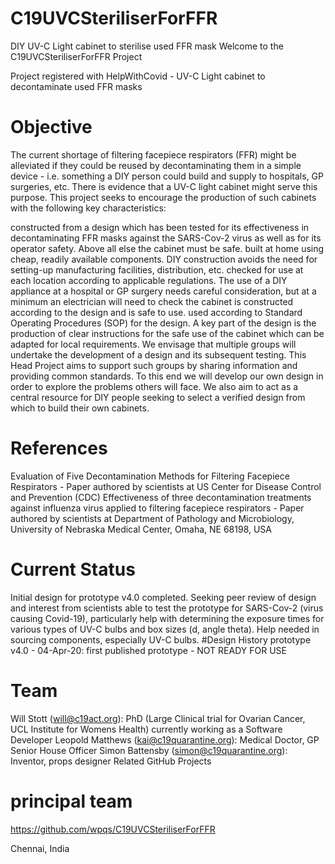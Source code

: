 # C19UVCSteriliserForFFR
DIY UV-C Light cabinet to sterilise used FFR mask
Welcome to the C19UVCSteriliserForFFR Project


Project registered with HelpWithCovid - UV-C Light cabinet to decontaminate used FFR masks

# Objective
The current shortage of filtering facepiece respirators (FFR) might be alleviated if they could be reused by decontaminating them in a simple device - i.e. something a DIY person could build and supply to hospitals, GP surgeries, etc. There is evidence that a UV-C light cabinet might serve this purpose. This project seeks to encourage the production of such cabinets with the following key characteristics:

constructed from a design which has been tested for its effectiveness in decontaminating FFR masks against the SARS-Cov-2 virus as well as for its operator safety. Above all else the cabinet must be safe.
built at home using cheap, readily available components. DIY construction avoids the need for setting-up manufacturing facilities, distribution, etc.
checked for use at each location according to applicable regulations. The use of a DIY appliance at a hospital or GP surgery needs careful consideration, but at a minimum an electrician will need to check the cabinet is constructed according to the design and is safe to use.
used according to Standard Operating Procedures (SOP) for the design. A key part of the design is the production of clear instructions for the safe use of the cabinet which can be adapted for local requirements.
We envisage that multiple groups will undertake the development of a design and its subsequent testing. This Head Project aims to support such groups by sharing information and providing common standards. To this end we will develop our own design in order to explore the problems others will face. We also aim to act as a central resource for DIY people seeking to select a verified design from which to build their own cabinets.


# References
Evaluation of Five Decontamination Methods for Filtering Facepiece Respirators - Paper authored by scientists at US Center for Disease Control and Prevention (CDC)
Effectiveness of three decontamination treatments against influenza virus applied to filtering facepiece respirators - Paper authored by scientists at Department of Pathology and Microbiology, University of Nebraska Medical Center, Omaha, NE 68198, USA
# Current Status
Initial design for prototype v4.0 completed.
Seeking peer review of design and interest from scientists able to test the prototype for SARS-Cov-2 (virus causing Covid-19), particularly help with determining the exposure times for various types of UV-C bulbs and box sizes (d, angle theta).
Help needed in sourcing components, especially UV-C bulbs.
#Design History
prototype v4.0 - 04-Apr-20: first published prototype - NOT READY FOR USE
# Team
Will Stott (will@c19act.org): PhD (Large Clinical trial for Ovarian Cancer, UCL Institute for Womens Health) currently working as a Software Developer
Leopold Matthews (kai@c19quarantine.org): Medical Doctor, GP Senior House Officer
Simon Battensby (simon@c19quarantine.org): Inventor, props designer
Related GitHub Projects
# principal team
https://github.com/wpqs/C19UVCSteriliserForFFR

Chennai, India
